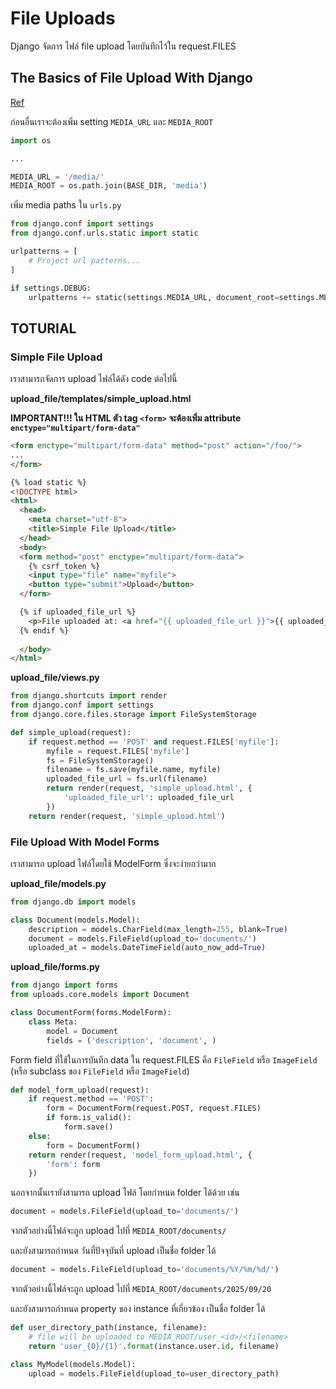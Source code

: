 # File Uploads

Django จัดการ ไฟล์ file upload โดยบันทึกไว้ใน request.FILES 

## The Basics of File Upload With Django

[Ref](https://simpleisbetterthancomplex.com/tutorial/2016/08/01/how-to-upload-files-with-django.html)

ก่อนอื่นเราจะต้องเพิ่ม setting `MEDIA_URL` และ `MEDIA_ROOT`

```python
import os

...

MEDIA_URL = '/media/'
MEDIA_ROOT = os.path.join(BASE_DIR, 'media')
```

เพิ่ม media paths ใน `urls.py`

```python
from django.conf import settings
from django.conf.urls.static import static

urlpatterns = [
    # Project url patterns...
]

if settings.DEBUG:
    urlpatterns += static(settings.MEDIA_URL, document_root=settings.MEDIA_ROOT)
```

## TOTURIAL

### Simple File Upload

เราสามารถจัดการ upload ไฟล์ได้ดัง code ต่อไปนี้

**upload_file/templates/simple_upload.html**

**IMPORTANT!!! ใน HTML ตัว tag `<form>` จะต้องเพิ่ม attribute `enctype="multipart/form-data"`**

```html
<form enctype="multipart/form-data" method="post" action="/foo/">
...
</form>
```

```html
{% load static %}
<!DOCTYPE html>
<html>
  <head>
    <meta charset="utf-8">
    <title>Simple File Upload</title>
  </head>
  <body>
  <form method="post" enctype="multipart/form-data">
    {% csrf_token %}
    <input type="file" name="myfile">
    <button type="submit">Upload</button>
  </form>

  {% if uploaded_file_url %}
    <p>File uploaded at: <a href="{{ uploaded_file_url }}">{{ uploaded_file_url }}</a></p>
  {% endif %}
  
  </body>
</html>
```

**upload_file/views.py**

```python
from django.shortcuts import render
from django.conf import settings
from django.core.files.storage import FileSystemStorage

def simple_upload(request):
    if request.method == 'POST' and request.FILES['myfile']:
        myfile = request.FILES['myfile']
        fs = FileSystemStorage()
        filename = fs.save(myfile.name, myfile)
        uploaded_file_url = fs.url(filename)
        return render(request, 'simple_upload.html', {
            'uploaded_file_url': uploaded_file_url
        })
    return render(request, 'simple_upload.html')
```

### File Upload With Model Forms

เราสามารถ upload ไฟล์โดยใช้ ModelForm ซึ่งจะง่ายกว่ามาก

**upload_file/models.py**

```python
from django.db import models

class Document(models.Model):
    description = models.CharField(max_length=255, blank=True)
    document = models.FileField(upload_to='documents/')
    uploaded_at = models.DateTimeField(auto_now_add=True)
```

**upload_file/forms.py**

```python
from django import forms
from uploads.core.models import Document

class DocumentForm(forms.ModelForm):
    class Meta:
        model = Document
        fields = ('description', 'document', )
```

Form field ที่ใช้ในการบันทึก data ใน request.FILES คือ `FileField` หรือ `ImageField` (หรือ subclass ของ `FileField` หรือ `ImageField`)

```python
def model_form_upload(request):
    if request.method == 'POST':
        form = DocumentForm(request.POST, request.FILES)
        if form.is_valid():
            form.save()
    else:
        form = DocumentForm()
    return render(request, 'model_form_upload.html', {
        'form': form
    })
```

นอกจากนั้นเรายังสามารถ upload ไฟล์ โดยกำหนด folder ได้ด้วย เช่น

```python
document = models.FileField(upload_to='documents/')
```

จากตัวอย่างนี้ไฟล์จะถูก upload ไปที่ `MEDIA_ROOT/documents/`

และยังสามารถกำหนด วันที่ปัจจุบันที่ upload เป็นชื่อ folder ได้

```python
document = models.FileField(upload_to='documents/%Y/%m/%d/')
```

จากตัวอย่างนี้ไฟล์จะถูก upload ไปที่ `MEDIA_ROOT/documents/2025/09/20`

และยังสามารถกำหนด property ของ instance ที่เกี่ยวข้อง เป็นชื่อ folder ได้

```python
def user_directory_path(instance, filename):
    # file will be uploaded to MEDIA_ROOT/user_<id>/<filename>
    return 'user_{0}/{1}'.format(instance.user.id, filename)

class MyModel(models.Model):
    upload = models.FileField(upload_to=user_directory_path)
```